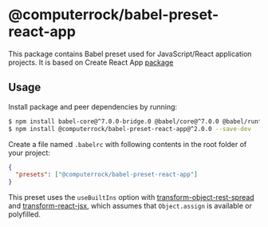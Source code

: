 # @computerrock/babel-preset-react-app

This package contains Babel preset used for JavaScript/React application projects. It is based on Create React App 
[package](https://github.com/facebook/create-react-app)

## Usage

Install package and peer dependencies by running:

```sh
$ npm install babel-core@^7.0.0-bridge.0 @babel/core@^7.0.0 @babel/runtime@^7.0.0 --save-dev 
$ npm install @computerrock/babel-preset-react-app@^2.0.0 --save-dev 
```

Create a file named `.babelrc` with following contents in the root folder of your project:

```json
{
  "presets": ["@computerrock/babel-preset-react-app"]
}
```

This preset uses the `useBuiltIns` option with 
[transform-object-rest-spread](http://babeljs.io/docs/plugins/transform-object-rest-spread/) 
and [transform-react-jsx](http://babeljs.io/docs/plugins/transform-react-jsx/), which assumes 
that `Object.assign` is available or polyfilled.
